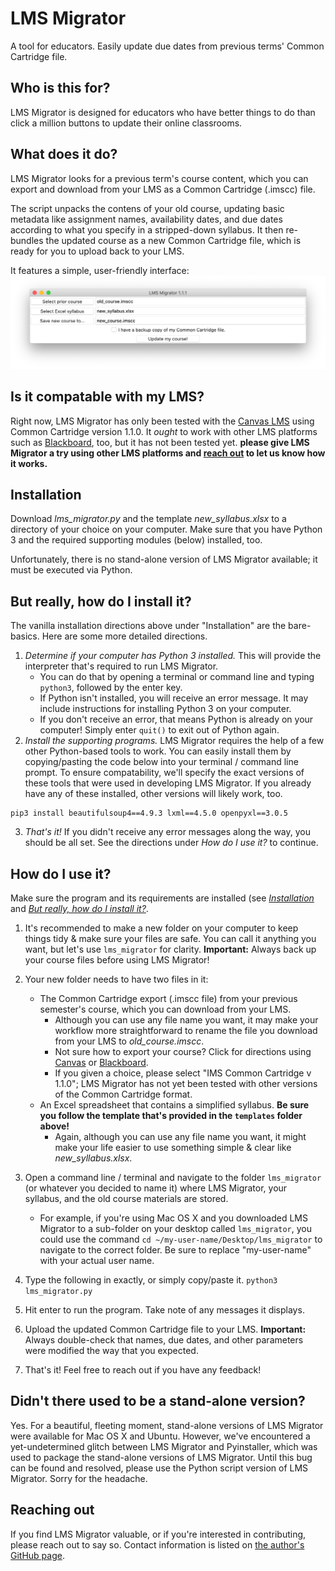 # LMS Migrator
A tool for educators. Easily update due dates from previous terms' Common Cartridge file.

## Who is this for?
LMS Migrator is designed for educators who have better things to do than click a million buttons to update their online classrooms.

## What does it do?
LMS Migrator looks for a previous term's course content, which you can export and download from your LMS as a Common Cartridge (.imscc) file.

The script unpacks the contens of your old course, updating basic metadata like assignment names, availability dates, and due dates according to what you specify in a stripped-down syllabus. It then re-bundles the updated course as a new Common Cartridge file, which is ready for you to upload back to your LMS.

It features a simple, user-friendly interface:
![Screenshot of LMS Migrator window on Mac OSX](webassets/osx_1-1-1_screenshot.png?raw=true)

## Is it compatable with my LMS?
Right now, LMS Migrator has only been tested with the [Canvas LMS](https://www.instructure.com/canvas/) using Common Cartridge version 1.1.0. It *ought* to work with other LMS platforms such as [Blackboard](https://www.blackboard.com/teaching-learning/learning-management), too, but it has not been tested yet. **please give LMS Migrator a try using other LMS platforms and [reach out](#reaching-out) to let us know how it works.**

## Installation
Download *lms_migrator.py* and the template *new_syllabus.xlsx* to a directory of your choice on your computer. Make sure that you have Python 3 and the required supporting modules (below) installed, too.

Unfortunately, there is no stand-alone version of LMS Migrator available; it must be executed via Python.

## But really, how do I install it?

The vanilla installation directions above under "Installation" are the bare-basics. Here are some more detailed directions.

1. *Determine if your computer has Python 3 installed.* This will provide the interpreter that's required to run LMS Migrator.
	* You can do that by opening a terminal or command line and typing `python3`, followed by the enter key.
	* If Python isn't installed, you will receive an error message. It may include instructions for installing Python 3 on your computer.
	* If you don't receive an error, that means Python is already on your computer! Simply enter `quit()` to exit out of Python again.
2. *Install the supporting programs.* LMS Migrator requires the help of a few other Python-based tools to work. You can easily install them by copying/pasting the code below into your terminal / command line prompt. To ensure compatability, we'll specify the exact versions of these tools that were used in developing LMS Migrator. If you already have any of these installed, other versions will likely work, too.
```
pip3 install beautifulsoup4==4.9.3 lxml==4.5.0 openpyxl==3.0.5
```
3. *That's it!* If you didn't receive any error messages along the way, you should be all set. See the directions under *How do I use it?* to continue.

## How do I use it?
Make sure the program and its requirements are installed (see [*Installation*](#installation) and [*But really, how do I install it?*](#but-really-how-do-i-install-it).
1. It's recommended to make a new folder on your computer to keep things tidy & make sure your files are safe. You can call it anything you want, but let's use `lms_migrator` for clarity. **Important:** Always back up your course files before using LMS Migrator!
2. Your new folder needs to have two files in it:
	* The Common Cartridge export (.imscc file) from your previous semester's course, which you can download from your LMS.
		* Although you can use any file name you want, it may make your workflow more straightforward to rename the file you download from your LMS to *old_course.imscc*.
		* Not sure how to export your course? Click for directions using [Canvas](https://community.canvaslms.com/t5/Instructor-Guide/How-do-I-export-a-Canvas-course/ta-p/785) or [Blackboard](https://help.blackboard.com/Learn/Administrator/Hosting/Course_Management/Common_Cartridge_Course_Packages#download-the-course-package_OTP-8).
		* If you given a choice, please select "IMS Common Cartridge v 1.1.0"; LMS Migrator has not yet been tested with other versions of the Common Cartridge format.
	* An Excel spreadsheet that contains a simplified syllabus. **Be sure you follow the template that's provided in the `templates` folder above!**
		* Again, although you can use any file name you want, it might make your life easier to use something simple & clear like *new_syllabus.xlsx*.

3. Open a command line / terminal and navigate to the folder `lms_migrator` (or whatever you decided to name it) where LMS Migrator, your syllabus, and the old course materials are stored.
	* For example, if you're using Mac OS X and you downloaded LMS Migrator to a sub-folder on your desktop called `lms_migrator`, you could use the command `cd ~/my-user-name/Desktop/lms_migrator` to navigate to the correct folder. Be sure to replace "my-user-name" with your actual user name.

4. Type the following in exactly, or simply copy/paste it. `python3 lms_migrator.py`

5. Hit enter to run the program. Take note of any messages it displays.

6. Upload the updated Common Cartridge file to your LMS. **Important:** Always double-check that names, due dates, and other parameters were modified the way that you expected.

7. That's it! Feel free to reach out if you have any feedback!

## Didn't there used to be a stand-alone version?

Yes. For a beautiful, fleeting moment, stand-alone versions of LMS Migrator were available for Mac OS X and Ubuntu. However, we've encountered a yet-undetermined glitch between LMS Migrator and Pyinstaller, which was used to package the stand-alone versions of LMS Migrator. Until this bug can be found and resolved, please use the Python script version of LMS Migrator. Sorry for the headache.

## Reaching out
If you find LMS Migrator valuable, or if you're interested in contributing, please reach out to say so. Contact information is listed on [the author's GitHub page](https://github.com/jhirner).
